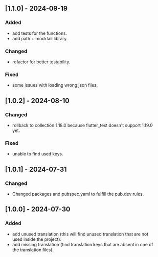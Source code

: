 ## [1.1.0] - 2024-09-19

### Added

* add tests for the functions.
* add path + mocktail library.

### Changed

* refactor for better testability.

### Fixed

* some issues with loading wrong json files.

## [1.0.2] - 2024-08-10

### Changed

* rollback to collection 1.18.0 because flutter_test doesn't support 1.19.0 yet.

### Fixed

* unable to find used keys.

## [1.0.1] - 2024-07-31

### Changed

* Changed packages and pubspec.yaml to fulfill the pub.dev rules.

## [1.0.0] - 2024-07-30

### Added

* add unused translation (this will find unused translation that are not used inside the project).
* add missing translation (find translation keys that are absent in one of the translation files).
